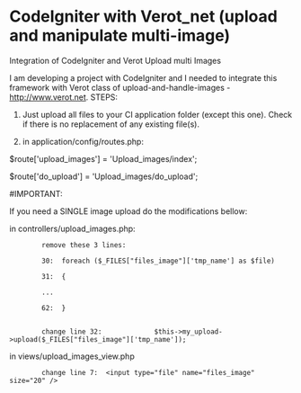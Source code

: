 # CodeIgniter with Verot_net (upload and manipulate multi-image)
Integration of CodeIgniter and Verot Upload multi Images



I am developing a project with CodeIgniter and I needed to integrate this framework with Verot class of upload-and-handle-images - http://www.verot.net. STEPS:

1. Just upload all files to your CI application folder (except this one). Check if there is no replacement of any existing file(s).

2. in application/config/routes.php: 

 $route['upload_images'] = 'Upload_images/index'; 

 $route['do_upload'] = 'Upload_images/do_upload';



#IMPORTANT:

If you need a SINGLE image upload do the modifications bellow:

in controllers/upload_images.php:


			remove these 3 lines: 

			30:  foreach ($_FILES["files_image"]['tmp_name'] as $file) 

			31:  {
	
			...
	
			62:  }
			
			
			change line 32: 			$this->my_upload->upload($_FILES["files_image"]['tmp_name']);
			
			
in views/upload_images_view.php		

			change line 7:  <input type="file" name="files_image" size="20" />
			
